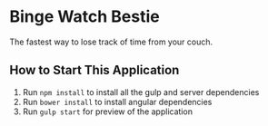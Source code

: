 # Binge Watch Bestie
The fastest way to lose track of time from your couch. 


## How to Start This Application
1. Run `npm install` to install all the gulp and server dependencies
2. Run `bower install` to install angular dependencies
3. Run `gulp start` for preview of the application